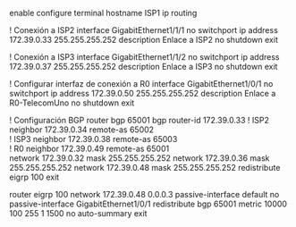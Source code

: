 enable
configure terminal
hostname ISP1
ip routing

! Conexión a ISP2
interface GigabitEthernet1/1/1
 no switchport
 ip address 172.39.0.33 255.255.255.252
 description Enlace a ISP2
 no shutdown
 exit

! Conexión a ISP3
interface GigabitEthernet1/1/2
 no switchport
 ip address 172.39.0.37 255.255.255.252
 description Enlace a ISP3
 no shutdown
 exit

! Configurar interfaz de conexión a R0
interface GigabitEthernet1/0/1
 no switchport
 ip address 172.39.0.50 255.255.255.252
 description Enlace a R0-TelecomUno
 no shutdown
exit

! Configuración BGP
router bgp 65001
 bgp router-id 172.39.0.33
 ! ISP2
 neighbor 172.39.0.34 remote-as 65002  
 ! ISP3
 neighbor 172.39.0.38 remote-as 65003  
 ! R0
 neighbor 172.39.0.49 remote-as 65001  
 network 172.39.0.32 mask 255.255.255.252
 network 172.39.0.36 mask 255.255.255.252 
 network 172.39.0.48 mask 255.255.255.252
 redistribute eigrp 100
exit

router eigrp 100
 network 172.39.0.48 0.0.0.3
 passive-interface default
 no passive-interface GigabitEthernet1/0/1
 redistribute bgp 65001 metric 10000 100 255 1 1500
 no auto-summary
exit